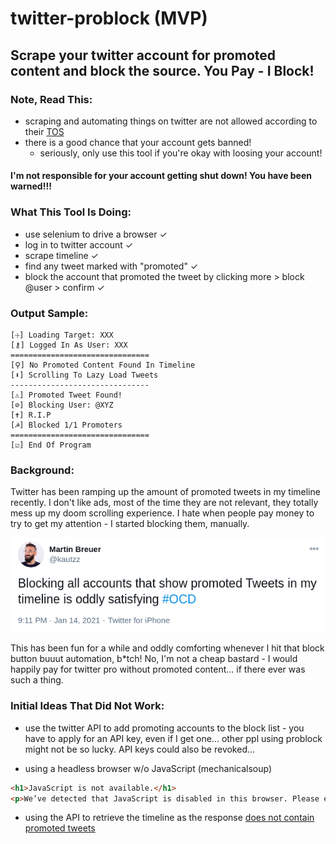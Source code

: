 # twitter-problock (MVP)

## Scrape your twitter account for promoted content and block the source. You Pay - I Block!

### Note, Read This:

* scraping and automating things on twitter are not allowed according to their [TOS](https://twitter.com/en/tos)
* there is a good chance that your account gets banned!
  * seriously, only use this tool if you're okay with loosing your account!

#### I'm not responsible for your account getting shut down! You have been warned!!!

### What This Tool Is Doing:

* use selenium to drive a browser ✓
* log in to twitter account ✓
* scrape timeline ✓
* find any tweet marked with "promoted" ✓
* block the account that promoted the tweet by clicking more > block @user > confirm ✓

### Output Sample:

```
[☩] Loading Target: XXX
[⚷] Logged In As User: XXX
===============================
[⚲] No Promoted Content Found In Timeline
[⬇] Scrolling To Lazy Load Tweets
-------------------------------
[⚠] Promoted Tweet Found!
[⊘] Blocking User: @XYZ
[✝] R.I.P
[☭] Blocked 1/1 Promoters
===============================
[☑] End Of Program
```

### Background:

Twitter has been ramping up the amount of promoted tweets in my timeline recently. I don't like ads, most of the time they are not relevant, they totally mess up my doom scrolling experience. I hate when people pay money to try to get my attention - I started blocking them, manually.

![Original Tweet](https://github.com/kautzz/twitter-problock/blob/master/tweet.png?raw=true)

This has been fun for a while and oddly comforting whenever I hit that block button buuut automation, b*tch!
No, I'm not a cheap bastard - I would happily pay for twitter pro without promoted content... if there ever was such a thing. 


### Initial Ideas That Did Not Work:

* use the twitter API to add promoting accounts to the block list - you have to apply for an API key, even if I get one... other ppl using problock might not be so lucky. API keys could also be revoked...

* using a headless browser w/o JavaScript (mechanicalsoup)

```html
<h1>JavaScript is not available.</h1>
<p>We’ve detected that JavaScript is disabled in this browser. Please enable JavaScript or switch to a supported browser to continue using twitter.com. You can see a list of supported browsers in our Help Center.</p>
```

* using the API to retrieve the timeline as the response [does not contain promoted tweets](https://stackoverflow.com/questions/54081154/twitter-api-how-to-retrieve-timeline-including-promoted-or-sponsored-tweets)
